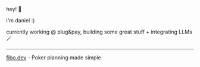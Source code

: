 hey! 👋

i'm daniel :) 

currently working @ plug&pay, building some great stuff + integrating LLMs 🪄

<hr>

[fibo.dev](https://fibo.dev) - Poker planning made simple

